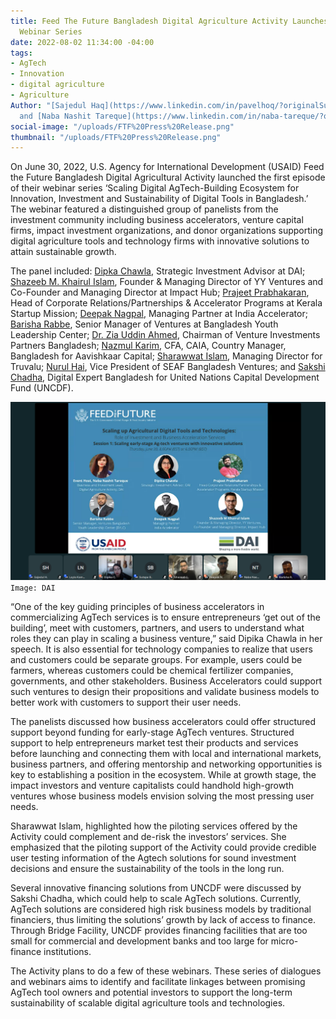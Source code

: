 ```yaml
---
title: Feed The Future Bangladesh Digital Agriculture Activity Launches an Invest
  Webinar Series
date: 2022-08-02 11:34:00 -04:00
tags:
- AgTech
- Innovation
- digital agriculture
- Agriculture
Author: "[Sajedul Haq](https://www.linkedin.com/in/pavelhoq/?originalSubdomain=bd)
  and [Naba Nashit Tareque](https://www.linkedin.com/in/naba-tareque/?originalSubdomain=bd)"
social-image: "/uploads/FTF%20Press%20Release.png"
thumbnail: "/uploads/FTF%20Press%20Release.png"
---
```


On June 30, 2022, U.S. Agency for International Development (USAID) Feed the Future Bangladesh Digital Agricultural Activity launched the first episode of their webinar series ‘Scaling Digital AgTech-Building Ecosystem for Innovation, Investment and Sustainability of Digital Tools in Bangladesh.’ The webinar featured a distinguished group of panelists from the investment community including business accelerators, venture capital firms, impact investment organizations, and donor organizations supporting digital agriculture tools and technology firms with innovative solutions to attain sustainable growth. 

The panel included: [Dipka Chawla](https://www.linkedin.com/in/dipikachawla/), Strategic Investment Advisor at DAI; [Shazeeb M. Khairul Islam](https://www.linkedin.com/in/shazeebislam/?originalSubdomain=bd), Founder & Managing Director of YY Ventures and Co-Founder and Managing Director at Impact Hub; [Prajeet Prabhakaran](https://www.linkedin.com/in/prajeet-prabhakaran-495b8049/?originalSubdomain=in), Head of Corporate Relations/Partnerships & Accelerator Programs at Kerala Startup Mission; [Deepak Nagpal](https://www.linkedin.com/in/deepakn/?originalSubdomain=in), Managing Partner at India Accelerator; [Barisha Rabbe](https://www.linkedin.com/in/barisha-rabbe-b07402120/?originalSubdomain=bd), Senior Manager of Ventures at Bangladesh Youth Leadership Center; [Dr. Zia Uddin Ahmed](https://www.vipbamc.com/about/board-of-directors/RADUQcf5EL6qBT7V4nycxXT8ctrLXuMayW1QAFgJoQc), Chairman of Venture Investments Partners Bangladesh; [Nazmul Karim](https://www.linkedin.com/in/nazmul-karim-cfa-37148a13/), CFA, CAIA, Country Manager, Bangladesh for Aavishkaar Capital; [Sharawwat Islam](https://truvalu-group.com/about-truvalu/), Managing Director for Truvalu; [Nurul Hai](https://www.seaf.com/team/nurul-hai/), Vice President of SEAF Bangladesh Ventures; and [Sakshi Chadha](https://www.linkedin.com/in/sakshichadha/?original_referer=https%3A%2F%2Fwww%2Egoogle%2Ecom%2F&originalSubdomain=in), Digital Expert Bangladesh for United Nations Capital Development Fund (UNCDF).

![Screenshot FTF.png](/uploads/Screenshot%20FTF.png) `Image: DAI`

“One of the key guiding principles of business accelerators in commercializing AgTech services is to ensure entrepreneurs ‘get out of the building’, meet with customers, partners, and users to understand what roles they can play in scaling a business venture,” said Dipika Chawla in her speech. It is also essential for technology companies to realize that users and customers could be separate groups. For example, users could be farmers, whereas customers could be chemical fertilizer companies, governments, and other stakeholders. Business Accelerators could support such ventures to design their propositions and validate business models to better work with customers to support their user needs.

The panelists discussed how business accelerators could offer structured support beyond funding for early-stage AgTech ventures. Structured support to help entrepreneurs market test their products and services before launching and connecting them with local and international markets, business partners, and offering mentorship and networking opportunities is key to establishing a position in the ecosystem. While at growth stage, the impact investors and venture capitalists could handhold high-growth ventures whose business models envision solving the most pressing user needs.

Sharawwat Islam, highlighted how the piloting services offered by the Activity could complement and de-risk the investors’ services. She emphasized that the piloting support of the Activity could provide credible user testing information of the Agtech solutions for sound investment decisions and ensure the sustainability of the tools in the long run.

Several innovative financing solutions from UNCDF were discussed by Sakshi Chadha, which could help to scale AgTech solutions. Currently, AgTech solutions are considered high risk business models by traditional financiers, thus limiting the solutions’ growth by lack of access to finance. Through Bridge Facility, UNCDF provides financing facilities that are too small for commercial and development banks and too large for micro-finance institutions.

The Activity plans to do a few of these webinars. These series of dialogues and webinars aims to identify and facilitate linkages between promising AgTech tool owners and potential investors to support the long-term sustainability of scalable digital agriculture tools and technologies. 